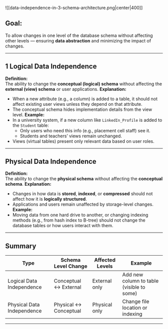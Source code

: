 ![[data-independence-in-3-schema-architecture.png|center|400]]

## **Goal:**
To allow changes in one level of the database schema without affecting other levels — ensuring **data abstraction** and minimizing the impact of changes.

---
## 1️ **Logical Data Independence**
**Definition:**  
The ability to change the **conceptual (logical) schema** without affecting the **external (view) schema** or user applications.
**Explanation:**
- When a new attribute (e.g., a column) is added to a table, it should not affect existing user views unless they depend on that attribute.
- The conceptual schema hides implementation details from the view level.
**Example:**
- In a university system, if a new column like `LinkedIn_Profile` is added to the `Student` table:
    - Only users who need this info (e.g., placement cell staff) see it.
    - Students and teachers’ views remain unchanged.
- Views (virtual tables) present only relevant data based on user roles.

---

## **Physical Data Independence**
**Definition:**  
The ability to change the **physical schema** without affecting the **conceptual schema**.
**Explanation:**
- Changes in how data is **stored**, **indexed**, or **compressed** should not affect how it is **logically structured**.
- Applications and users remain unaffected by storage-level changes.
**Example:**
- Moving data from one hard drive to another, or changing indexing methods (e.g., from hash index to B-tree) should not change the database tables or how users interact with them.    

---

##  **Summary**

|Type|Schema Level Change|Affected Levels|Example|
|---|---|---|---|
|Logical Data Independence|Conceptual ↔ External|External only|Add new column to table (visible to some)|
|Physical Data Independence|Physical ↔ Conceptual|Physical only|Change file location or indexing|

---
